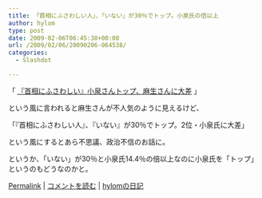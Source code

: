 ```yaml
---
title: 「首相にふさわしい人」、「いない」が30％でトップ。小泉氏の倍以上
author: hylom
type: post
date: 2009-02-06T06:45:38+00:00
url: /2009/02/06/20090206-064538/
categories:
  - Slashdot

---
```

「   [『首相にふさわしい』小泉さんトップ、麻生さんに大差][1] 」

という風に言われると麻生さんが不人気のように見えるけど、

「『首相にふさわしい人』、『いない』が30％でトップ。2位・小泉氏に大差」

という風にするとあら不思議、政治不信のお話に。

というか、「いない」が30％と小泉氏14.4％の倍以上なのに小泉氏を「トップ」というのもどうなのかと。

  [Permalink][2] |   [コメントを読む][3] |   [hylomの日記][4]

 [1]: http://www.yomiuri.co.jp/politics/news/20090205-OYT1T00072.htm
 [2]: http://slashdot.jp/~hylom/journal/466627
 [3]: http://slashdot.jp/~hylom/journal/466627#acomments
 [4]: http://slashdot.jp/~hylom/journal/